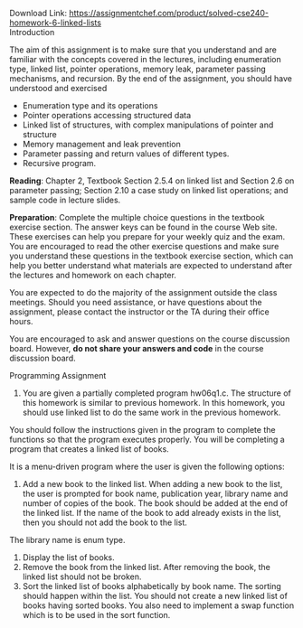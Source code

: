Download Link: https://assignmentchef.com/product/solved-cse240-homework-6-linked-lists
<br>
Introduction

The aim of this assignment is to make sure that you understand and are familiar with the concepts covered in the lectures, including enumeration type, linked list, pointer operations, memory leak, parameter passing mechanisms, and recursion. By the end of the assignment, you should have understood and exercised

<ul>

 <li>Enumeration type and its operations</li>

 <li>Pointer operations accessing structured data</li>

 <li>Linked list of structures, with complex manipulations of pointer and structure</li>

 <li>Memory management and leak prevention</li>

 <li>Parameter passing and return values of different types.</li>

 <li>Recursive program.</li>

</ul>




<strong>Reading</strong>: Chapter 2, Textbook Section 2.5.4 on linked list and Section 2.6 on parameter passing; Section 2.10 a case study on linked list operations; and sample code in lecture slides.

<strong>Preparation</strong>: Complete the multiple choice questions in the textbook exercise section. The answer keys can be found in the course Web site. These exercises can help you prepare for your weekly quiz and the exam. You are encouraged to read the other exercise questions and make sure you understand these questions in the textbook exercise section, which can help you better understand what materials are expected to understand after the lectures and homework on each chapter.

You are expected to do the majority of the assignment outside the class meetings.   Should you need assistance, or have questions about the assignment, please contact the instructor or the TA during their office hours.

You are encouraged to ask and answer questions on the course discussion board.  However, <strong>do not share your answers and code</strong> in the course discussion board.

Programming Assignment

<ol>

 <li>You are given a partially completed program hw06q1.c. The structure of this homework is similar to previous homework. In this homework, you should use linked list to do the same work in the previous homework.</li>

</ol>

You should follow the instructions given in the program to complete the functions so that the program executes properly. You will be completing a program that creates a linked list of books.

It is a menu-driven program where the user is given the following options:

<ol>

 <li>Add a new book to the linked list. When adding a new book to the list, the user is prompted for book name, publication year, library name and number of copies of the book. The book should be added at the end of the linked list. If the name of the book to add already exists in the list, then you should not add the book to the list.</li>

</ol>

The library name is enum type.

<ol>

 <li>Display the list of books.</li>

 <li>Remove the book from the linked list. After removing the book, the linked list should not be broken.</li>

 <li>Sort the linked list of books alphabetically by book name. The sorting should happen within the list. You should not create a new linked list of books having sorted books. You also need to implement a swap function which is to be used in the sort function.</li>

</ol>
